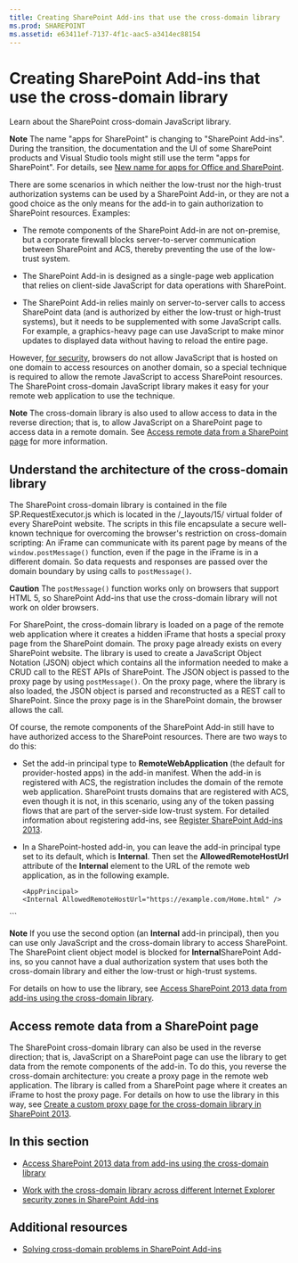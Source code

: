 ```yaml
---
title: Creating SharePoint Add-ins that use the cross-domain library
ms.prod: SHAREPOINT
ms.assetid: e63411ef-7137-4f1c-aac5-a3414ec88154
---
```



# Creating SharePoint Add-ins that use the cross-domain library
Learn about the SharePoint cross-domain JavaScript library.
 

 **Note**  The name "apps for SharePoint" is changing to "SharePoint Add-ins". During the transition, the documentation and the UI of some SharePoint products and Visual Studio tools might still use the term "apps for SharePoint". For details, see  [New name for apps for Office and SharePoint](new-name-for-apps-for-sharepoint.md#bk_newname).
 

There are some scenarios in which neither the low-trust nor the high-trust authorization systems can be used by a SharePoint Add-in, or they are not a good choice as the only means for the add-in to gain authorization to SharePoint resources. Examples:
 

- The remote components of the SharePoint Add-in are not on-premise, but a corporate firewall blocks server-to-server communication between SharePoint and ACS, thereby preventing the use of the low-trust system.
    
 
- The SharePoint Add-in is designed as a single-page web application that relies on client-side JavaScript for data operations with SharePoint.
    
 
- The SharePoint Add-in relies mainly on server-to-server calls to access SharePoint data (and is authorized by either the low-trust or high-trust systems), but it needs to be supplemented with some JavaScript calls. For example, a graphics-heavy page can use JavaScript to make minor updates to displayed data without having to reload the entire page.
    
 
However,  [for security](http://msdn.microsoft.com/en-us/library%28d=robot%29/cc709423(d=robot,l=en-us,v=vs.85).aspx), browsers do not allow JavaScript that is hosted on one domain to access resources on another domain, so a special technique is required to allow the remote JavaScript to access SharePoint resources. The SharePoint cross-domain JavaScript library makes it easy for your remote web application to use the technique.
 

 **Note**  The cross-domain library is also used to allow access to data in the reverse direction; that is, to allow JavaScript on a SharePoint page to access data in a remote domain. See  [Access remote data from a SharePoint page](#ReverseDirection) for more information.
 


## Understand the architecture of the cross-domain library

The SharePoint cross-domain library is contained in the file SP.RequestExecutor.js which is located in the /_layouts/15/ virtual folder of every SharePoint website. The scripts in this file encapsulate a secure well-known technique for overcoming the browser's restriction on cross-domain scripting: An iFrame can communicate with its parent page by means of the  `window.postMessage()` function, even if the page in the iFrame is in a different domain. So data requests and responses are passed over the domain boundary by using calls to `postMessage()`.
 

 

 **Caution**  The  `postMessage()` function works only on browsers that support HTML 5, so SharePoint Add-ins that use the cross-domain library will not work on older browsers.
 

For SharePoint, the cross-domain library is loaded on a page of the remote web application where it creates a hidden iFrame that hosts a special proxy page from the SharePoint domain. The proxy page already exists on every SharePoint website. The library is used to create a JavaScript Object Notation (JSON) object which contains all the information needed to make a CRUD call to the REST APIs of SharePoint. The JSON object is passed to the proxy page by using  `postMessage()`. On the proxy page, where the library is also loaded, the JSON object is parsed and reconstructed as a REST call to SharePoint. Since the proxy page is in the SharePoint domain, the browser allows the call.
 

 
Of course, the remote components of the SharePoint Add-in still have to have authorized access to the SharePoint resources. There are two ways to do this:
 

 

- Set the add-in principal type to  **RemoteWebApplication** (the default for provider-hosted apps) in the add-in manifest. When the add-in is registered with ACS, the registration includes the domain of the remote web application. SharePoint trusts domains that are registered with ACS, even though it is not, in this scenario, using any of the token passing flows that are part of the server-side low-trust system. For detailed information about registering add-ins, see [Register SharePoint Add-ins 2013](register-sharepoint-add-ins-2013.md). 
    
 
- In a SharePoint-hosted add-in, you can leave the add-in principal type set to its default, which is  **Internal**. Then set the  **AllowedRemoteHostUrl** attribute of the **Internal** element to the URL of the remote web application, as in the following example.
    
  ```
  <AppPrincipal>
  <Internal AllowedRemoteHostUrl="https://example.com/Home.html" />
</AppPrincipal>
  ```


 **Note**  If you use the second option (an  **Internal** add-in principal), then you can use only JavaScript and the cross-domain library to access SharePoint. The SharePoint client object model is blocked for **Internal**SharePoint Add-ins, so you cannot have a dual authorization system that uses both the cross-domain library and either the low-trust or high-trust systems.
 

For details on how to use the library, see  [Access SharePoint 2013 data from add-ins using the cross-domain library](access-sharepoint-2013-data-from-add-ins-using-the-cross-domain-library.md).
 

 

## Access remote data from a SharePoint page
<a name="ReverseDirection"> </a>

The SharePoint cross-domain library can also be used in the reverse direction; that is, JavaScript on a SharePoint page can use the library to get data from the remote components of the add-in. To do this, you reverse the cross-domain architecture: you create a proxy page in the remote web application. The library is called from a SharePoint page where it creates an iFrame to host the proxy page. For details on how to use the library in this way, see  [Create a custom proxy page for the cross-domain library in SharePoint 2013](create-a-custom-proxy-page-for-the-cross-domain-library-in-sharepoint-2013.md).
 

 

## In this section
<a name="ReverseDirection"> </a>


-  [Access SharePoint 2013 data from add-ins using the cross-domain library](access-sharepoint-2013-data-from-add-ins-using-the-cross-domain-library.md)
    
 
-  [Work with the cross-domain library across different Internet Explorer security zones in SharePoint Add-ins](work-with-the-cross-domain-library-across-different-internet-explorer-security-zones-in-sharepoint-add-ins.md)
    
 

## Additional resources
<a name="ReverseDirection"> </a>


-  [Solving cross-domain problems in SharePoint Add-ins](http://blogs.msdn.com/b/officeapps/archive/2012/11/29/solving-cross-domain-problems-in-apps-for-sharepoint.aspx)
    
 

